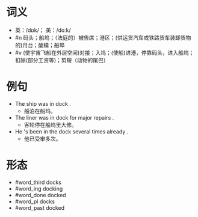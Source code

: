 # 词义
- 英：/dɒk/； 美：/dɑːk/
- #n 码头；船坞；（法庭的）被告席；港区；(供运货汽车或铁路货车装卸货物的)月台；酸模；船埠
- #v (使宇宙飞船在外层空间)对接；入坞；(使船)进港，停靠码头，进入船坞；扣除(部分工资等)；剪短（动物的尾巴）
# 例句
- The ship was in dock .
	- 船泊在船坞。
- The liner was in dock for major repairs .
	- 客轮停在船坞里大修。
- He 's been in the dock several times already .
	- 他已受审多次。
# 形态
- #word_third docks
- #word_ing docking
- #word_done docked
- #word_pl docks
- #word_past docked
